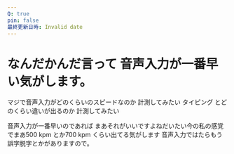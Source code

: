 ```yaml
---
Q: true
pin: false
最終更新日時: Invalid date
---
```

# なんだかんだ言って 音声入力が一番早い気がします。

マジで音声入力がどのくらいのスピードなのか 計測してみたい タイピング とどのくらい違いが出るのか 計測してみたい

音声入力が一番早いのであれば まあそれがいいですよねだいたい今の私の感覚でまあ500 kpm とか700 kpm くらい出てる気がします 音声入力ではたらもう誤字脱字とかがありますので。